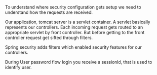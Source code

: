 To understand where security configuration gets setup we need to understand how the requests are received.

Our application, tomcat server is a servlet container. A servlet basically represents our controllers. Each incoming request gets routed to an appropriate servlet by front controller. But before getting to the front controller request get sifted through filters. 

Spring security adds filters which enabled security features for our controllers.

During User password flow login you receive a sessionId, that is used to identify user. 
